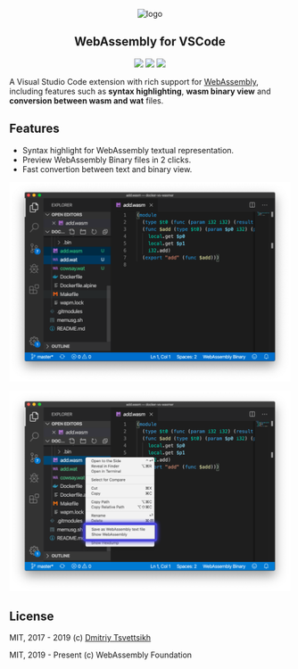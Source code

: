 <p align='center'>
  <img src='https://raw.githubusercontent.com/reklatsmasters/vscode-wasm/master/images/vscode-wasm-logo.png' width='200' alt='logo' />
  <h2 align='center'>WebAssembly for VSCode</h2>
  <p align='center'>
    <a title="VS Code marketplace button" href="https://marketplace.visualstudio.com/items?itemName=dtsvet.vscode-wasm"><img src="https://vsmarketplacebadge.apphb.com/version-short/dtsvet.vscode-wasm.svg?style=flat-square"></a>
  <a title="VS Code marketplace button" href="https://marketplace.visualstudio.com/items?itemName=dtsvet.vscode-wasm"><img src="https://vsmarketplacebadge.apphb.com/installs/dtsvet.vscode-wasm.svg?style=flat-square"></a>
  <a title="GitHub license button" href="https://github.com/reklatsmasters/vscode-wasm/blob/master/LICENSE"><img src="https://img.shields.io/github/license/reklatsmasters/vscode-wasm.svg?style=flat-square"></a>
  </p>
</p>

A Visual Studio Code extension with rich support for [WebAssembly](https://webassembly.org), including features such as **syntax highlighting**, **wasm binary view** and **conversion between wasm and wat** files.


## Features

* Syntax highlight for WebAssembly textual representation.
* Preview WebAssembly Binary files in 2 clicks.
* Fast convertion between text and binary view.

![Syntax highlight](images/preview-1.png)

![Binary file](images/preview-2.png)

## License

MIT, 2017 - 2019 (c) [Dmitriy Tsvettsikh](https://github.com/reklatsmasters)

MIT, 2019 - Present (c) WebAssembly Foundation
